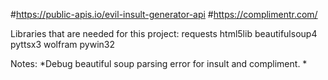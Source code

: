 #https://public-apis.io/evil-insult-generator-api
#https://complimentr.com/

Libraries that are needed for this project:
  requests
  html5lib
  beautifulsoup4
  pyttsx3
  wolfram
  pywin32 


  Notes:
  *Debug beautiful soup parsing error for insult and compliment.
  *
  
